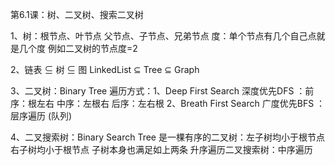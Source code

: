 
第6.1课：树、二叉树、搜索二叉树

1、树：根节点、叶节点
      父节点、子节点、兄弟节点
      度：单个节点有几个自己点就是几个度
         例如二叉树的节点度=2
      
2、链表 ⊆ 树 ⊆ 图
  LinkedList ⊆ Tree ⊆ Graph
  
3、二叉树：Binary Tree
    遍历方式：1、Deep First Search 深度优先DFS ：前序：根左右 
                                             中序：左根右
                                             后序：左右根
          2、Breath First Search 广度优先BFS ：层序遍历 (队列)
    
4、二叉搜索树：Binary Search Tree
    是一棵有序的二叉树：左子树均小于根节点
                    右子树均小于根节点
                    子树本身也满足如上两条
    升序遍历二叉搜索树：中序遍历
    